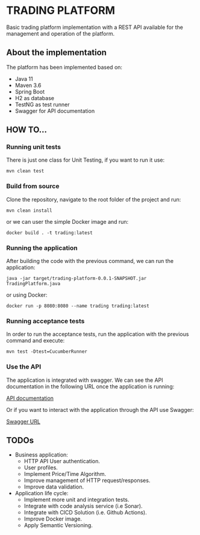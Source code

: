 # TRADING PLATFORM

Basic trading platform implementation with a REST API available for the management and operation of the platform.

## About the implementation

The platform has been implemented based on:
- Java 11
- Maven 3.6
- Spring Boot
- H2 as database
- TestNG as test runner
- Swagger for API documentation

## HOW TO...

### Running unit tests

There is just one class for Unit Testing, if you want to run it use:

`mvn clean test`

### Build from source

Clone the repository, navigate to the root folder of the project and run:

`mvn clean install`

or we can user the simple Docker image and run:

`docker build . -t trading:latest`

### Running the application
After building the code with the previous command, we can run the application:

`java -jar target/trading-platform-0.0.1-SNAPSHOT.jar TradingPlatform.java`

or using Docker:

`docker run -p 8080:8080 --name trading trading:latest`

### Running acceptance tests
In order to run the acceptance tests, run the application with the previous command and execute:

`mvn test -Dtest=CucumberRunner`

### Use the API
The application is integrated with swagger. We can see the API documentation in the following URL once the application is running:

[API documentation](http://localhost:8080/api-docs)

Or if you want to interact with the application through the API use Swagger:

[Swagger URL](http://localhost:8080/swagger-ui/index.html)

## TODOs

- Business application:
  - HTTP API User authentication.
  - User profiles.
  - Implement Price/Time Algorithm.
  - Improve management of HTTP request/responses.
  - Improve data validation.
- Application life cycle:
  - Implement more unit and integration tests.
  - Integrate with code analysis service (i.e Sonar).
  - Integrate with CICD Solution (i.e. Github Actions).
  - Improve Docker image.
  - Apply Semantic Versioning.